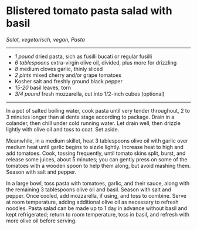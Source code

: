 # Blistered tomato pasta salad with basil

*Salat, vegetarisch, vegan, Pasta*

---

- *1 pound* dried pasta, sich as fusilli bucati or regular fusilli
- *6 tablespoons* extra-virgin olive oil, divided, plus more for drizzling
- *8* medium cloves garlic, thinly sliced
- *2 pints* mixed cherry and/or grape tomatoes
- Kosher salt and freshly ground black pepper
- *15-20* basil leaves, torn
- *3/4 pound* fresh mozzarella, cut into 1/2-inch cubes (optional)

---

In a pot of salted boiling water, cook pasta until very tender throughout, 2 to 3 minutes longer than al dente stage according to package.
Drain in a colander, then chill under cold running water.
Let drain well, then drizzle lightly with olive oil and toss to coat.
Set aside.

Meanwhile, in a medium skillet, heat 3 tablespoons olive oil with garlic over medium heat until garlic begins to sizzle lightly. 
Increase heat to high and add tomatoes.
Cook, tossing frequently, until tomato skins split, burst, and release some juices, about 5 minutes; you can gently press on some of the tomatoes with a wooden spoon to help them along, but avoid mashing them.
Season with salt and pepper.

In a large bowl, toss pasta with tomatoes, garlic, and their sauce, along with the remaining 3 tablespoons olive oil and basil.
Season with salt and pepper.
Once cooled, add mozzarella, if using, and toss to combine.
Serve at room temperature, adding additional olive oil as necessary to refresh noodles.
Pasta salad can be made up to 1 day in advance without basil and kept refrigerated; return to room temperature, toss in basil, and refresh with more olive oil before serving.

